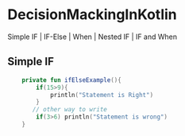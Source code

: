 # DecisionMackingInKotlin
Simple IF | IF-Else | When | Nested IF | IF and When

## Simple IF
```kotlin
    private fun ifElseExample(){
        if(15>9){
            println("Statement is Right")
        }
       // other way to write
        if(3>6) println("Statement is wrong")
    }
```
